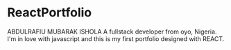 # ReactPortfolio

ABDULRAFIU MUBARAK ISHOLA
      A fullstack developer from oyo, Nigeria. I'm in love with javascript and this is my first portfolio designed with REACT.
      
